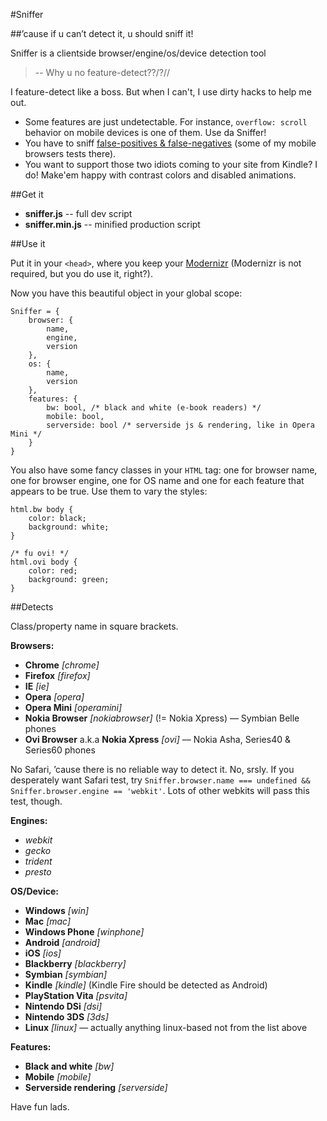 #Sniffer

##&rsquo;cause if u can&rsquo;t detect it, u should sniff it!

Sniffer is a clientside browser/engine/os/device detection tool

> -- Why u no feature-detect??/?//

I feature-detect like a boss. But when I can't, I use dirty hacks to help me out.

- Some features are just undetectable. For instance, `overflow: scroll` behavior on mobile devices is one of them. Use da Sniffer!
- You have to sniff [false-positives & false-negatives](https://docs.google.com/spreadsheet/ccc?key=0AjA1cIs8C8MGdFdyQ0lMQnhMbHJEeVZpMW9XejhzU2c&usp=sharing) (some of my mobile browsers tests there).
- You want to support those two idiots coming to your site from Kindle? I do! Make'em happy with contrast colors and disabled animations.

##Get it

- **sniffer.js** -- full dev script
- **sniffer.min.js** -- minified production script

##Use it

Put it in your `<head>`, where you keep your [Modernizr](http://modernizr.com) (Modernizr is not required, but you do use it, right?).

Now you have this beautiful object in your global scope:

	Sniffer = {
		browser: {
			name,
			engine,
			version
		},
		os: {
			name,
			version
		},
		features: {
			bw: bool, /* black and white (e-book readers) */
			mobile: bool,
			serverside: bool /* serverside js & rendering, like in Opera Mini */
		}
	}
	
You also have some fancy classes in your `HTML` tag: one for browser name, one for browser engine, one for OS name and one for each feature that appears to be true. Use them to vary the styles:

	html.bw body {
		color: black;
		background: white;
	}

	/* fu ovi! */
	html.ovi body {
		color: red;
		background: green;
	}

##Detects

Class/property name in square brackets.

**Browsers:**

- **Chrome** *[chrome]*
- **Firefox** *[firefox]*
- **IE** *[ie]*
- **Opera** *[opera]*
- **Opera Mini** *[operamini]*
- **Nokia Browser** *\[nokiabrowser\]* (!= Nokia Xpress) — Symbian Belle phones
- **Ovi Browser** a.k.a **Nokia Xpress** *[ovi]* — Nokia Asha, Series40 & Series60 phones

No Safari, &rsquo;cause there is no reliable way to detect it. No, srsly. If you desperately want Safari test, try `Sniffer.browser.name === undefined && Sniffer.browser.engine == 'webkit'`. Lots of other webkits will pass this test, though.

**Engines:**

- *webkit*
- *gecko*
- *trident*
- *presto*

**OS/Device:**

- **Windows** *[win]*
- **Mac** *[mac]*
- **Windows Phone** *[winphone]*
- **Android** *[android]*
- **iOS** *[ios]*
- **Blackberry** *[blackberry]*
- **Symbian** *[symbian]*
- **Kindle** *[kindle]* (Kindle Fire should be detected as Android)
- **PlayStation Vita** *[psvita]*
- **Nintendo DSi** *[dsi]*
- **Nintendo 3DS** *[3ds]*
- **Linux** *[linux]* — actually anything linux-based not from the list above

**Features:**

- **Black and white** *[bw]*
- **Mobile** *[mobile]*
- **Serverside rendering** *[serverside]*

Have fun lads.